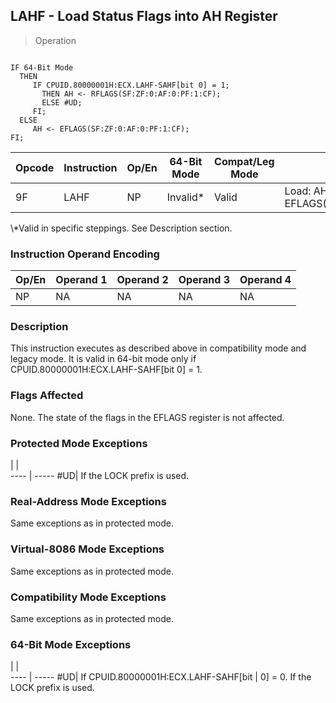 ## LAHF - Load Status Flags into AH Register

> Operation
``` slim

IF 64-Bit Mode
  THEN
     IF CPUID.80000001H:ECX.LAHF-SAHF[bit 0] = 1;
       THEN AH <- RFLAGS(SF:ZF:0:AF:0:PF:1:CF);
       ELSE #UD;
     FI;
  ELSE
     AH <- EFLAGS(SF:ZF:0:AF:0:PF:1:CF);
FI;

```

 Opcode| Instruction| Op/En| 64-Bit Mode| Compat/Leg Mode| Description                             
 ---  | --- | --- | --- | --- | ---
 9F    | LAHF       | NP   | Invalid\*   | Valid          | Load: AH ← EFLAGS(SF:ZF:0:AF:0:PF:1:CF).
<aside class="notification">
\*Valid in specific steppings. See Description section.
</aside>


### Instruction Operand Encoding
 Op/En| Operand 1| Operand 2| Operand 3| Operand 4
 ---  | --- | --- | --- | ---
 NP   | NA       | NA       | NA       | NA       

### Description
This instruction executes as described above in compatibility mode and legacy
mode. It is valid in 64-bit mode only if CPUID.80000001H:ECX.LAHF-SAHF[bit 0]
= 1.



### Flags Affected
None. The state of the flags in the EFLAGS register is not affected.


### Protected Mode Exceptions
   | |  
---- | -----
 #UD| If the LOCK prefix is used.

### Real-Address Mode Exceptions
Same exceptions as in protected mode.


### Virtual-8086 Mode Exceptions
Same exceptions as in protected mode.


### Compatibility Mode Exceptions
Same exceptions as in protected mode.


### 64-Bit Mode Exceptions
   | |  
---- | -----
 #UD| If CPUID.80000001H:ECX.LAHF-SAHF[bit
    | 0] = 0. If the LOCK prefix is used. 

